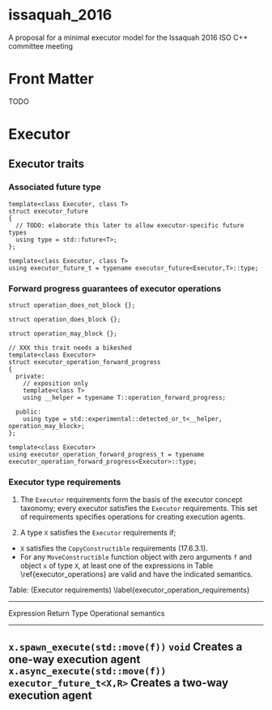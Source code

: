 # issaquah_2016
A proposal for a minimal executor model for the Issaquah 2016 ISO C++ committee meeting

# Front Matter

TODO

# Executor

## Executor traits

### Associated future type

    template<class Executor, class T>
    struct executor_future
    {
      // TODO: elaborate this later to allow executor-specific future types
      using type = std::future<T>;
    };
    
    template<class Executor, class T>
    using executor_future_t = typename executor_future<Executor,T>::type;

### Forward progress guarantees of executor operations

    struct operation_does_not_block {};
    
    struct operation_does_block {};
    
    struct operation_may_block {};
    
    // XXX this trait needs a bikeshed
    template<class Executor>
    struct executor_operation_forward_progress
    {
      private:
        // exposition only
        template<class T>
        using __helper = typename T::operation_forward_progress;
    
      public:
        using type = std::experimental::detected_or_t<__helper, operation_may_block>;
    };

    template<class Executor>
    using executor_operation_forward_progress_t = typename executor_operation_forward_progress<Executor>::type;

### Executor type requirements

1. The `Executor` requirements form the basis of the executor concept taxonomy;
   every executor satisfies the `Executor` requirements. This set of
   requirements specifies operations for creating execution agents.

2. A type `X` satisfies the `Executor` requirements if;
  * `X` satisfies the `CopyConstructible` requirements (17.6.3.1).
  * For any `MoveConstructible` function object with zero arguments `f` and object `x` of type `X`,
    at least one of the expressions in Table \ref{executor_operations} are valid and have the indicated semantics.

Table: (Executor requirements) \label{executor_operation_requirements}

------------------------------------------------------------------------------------------------
 Expression                        Return Type                Operational semantics             
--------------------------------- -------------------------- -----------------------------------
 `x.spawn_execute(std::move(f))`   `void`                     Creates a one-way execution agent 
 `x.async_execute(std::move(f))`   `executor_future_t<X,R>`   Creates a two-way execution agent 
------------------------------------------------------------------------------------------------


